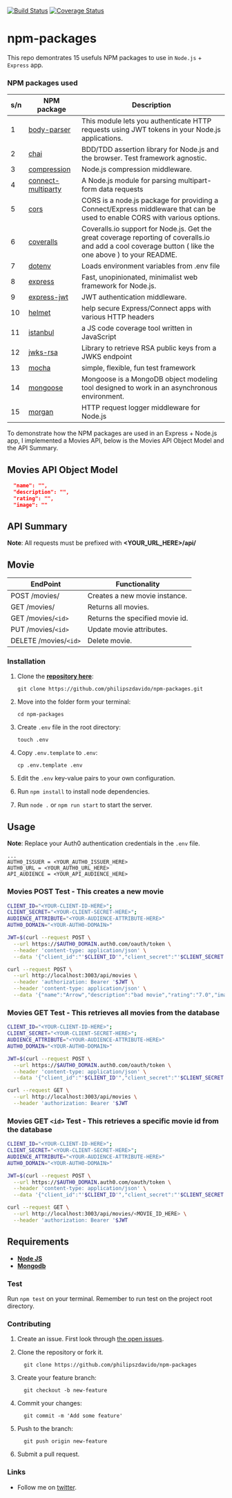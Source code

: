 [![Build Status](https://travis-ci.org/philipszdavido/npm-packages.svg?branch=master)](https://travis-ci.org/philipszdavido/npm-packages)
[![Coverage Status](https://coveralls.io/repos/github/philipszdavido/npm-packages/badge.svg?branch=master)](https://coveralls.io/github/philipszdavido/npm-packages?branch=master)

# npm-packages

This repo demontrates 15 usefuls NPM packages to use in `Node.js` + `Express` app.

### NPM packages used
s/n | NPM package | Description
--- | ----------- | -----------
1 | [body-parser](https://www.npmjs.com/package/body-parser) | This module lets you authenticate HTTP requests using JWT tokens in your Node.js applications.
2 | [chai](https://www.npmjs.com/package/chai) | BDD/TDD assertion library for Node.js and the browser. Test framework agnostic.
3 | [compression](https://www.npmjs.com/package/compression) | Node.js compression middleware.
4 | [connect-multiparty](https://www.npmjs.com/package/connect-multiparty) | A Node.js module for parsing multipart-form data requests
5 | [cors](https://www.npmjs.com/package/cors) | CORS is a node.js package for providing a Connect/Express middleware that can be used to enable CORS with various options.
6 | [coveralls](https://www.npmjs.com/package/coveralls) | Coveralls.io support for Node.js. Get the great coverage reporting of coveralls.io and add a cool coverage button ( like the one above ) to your README.
7 | [dotenv](https://www.npmjs.com/package/dotenv) | Loads environment variables from .env file
8 | [express](https://www.npmjs.com/package/express) | Fast, unopinionated, minimalist web framework for Node.js.
9 | [express-jwt](https://www.npmjs.com/package/express-jwt) | JWT authentication middleware.
10 | [helmet](https://www.npmjs.com/package/helmet) | help secure Express/Connect apps with various HTTP headers
11 | [istanbul](https://www.npmjs.com/package/istanbul) | a JS code coverage tool written in JavaScript
12 | [jwks-rsa](https://www.npmjs.com/package/jwks-rsa) | Library to retrieve RSA public keys from a JWKS endpoint
13 | [mocha](https://www.npmjs.com/package/mocha) | simple, flexible, fun test framework
14 | [mongoose](https://www.npmjs.com/package/mongoose) | Mongoose is a MongoDB object modeling tool designed to work in an asynchronous environment.
15 | [morgan](https://www.npmjs.com/package/morgan) | HTTP request logger middleware for Node.js

To demonstrate how the NPM packages are used in an Express + Node.js app, I implemented a Movies API, below is the Movies API Object Model and the API Summary.

## Movies API Object Model

```json
  "name": "",
  "description": "",
  "rating": "",
  "image": ""
```

## API Summary

**Note**: All requests must be prefixed with  **<YOUR_URL_HERE>/api/**

## Movie

EndPoint | Functionality
-------- | -------------
POST /movies/ | Creates a new movie instance.
GET /movies/ | Returns all movies.
GET /movies/`<id>` | Returns the specified movie id.
PUT /movies/`<id>` | Update movie attributes.
DELETE /movies/`<id>` | Delete movie.

### Installation

1.  Clone the [**repository here**](https://github.com/philipszdavido/npm-packages.git):

        git clone https://github.com/philipszdavido/npm-packages.git

1.  Move into the folder form your terminal:

        cd npm-packages

1.  Create `.env` file in the root directory:

        touch .env

1.  Copy `.env.template` to `.env`:

        cp .env.template .env

1.  Edit the `.env` key-value pairs to your own configuration.
1.  Run `npm install` to install node dependencies.
1.  Run `node .` or `npm run start` to start the server.

## Usage

**Note**: Replace your Auth0 authentication credentials in the `.env` file.

```env
...
AUTH0_ISSUER = <YOUR_AUTH0_ISSUER_HERE>
AUTH0_URL = <YOUR_AUTH0_URL_HERE>
API_AUDIENCE = <YOUR_API_AUDIENCE_HERE>
```

### Movies POST Test - This creates a new movie
```sh
CLIENT_ID="<YOUR-CLIENT-ID-HERE>";
CLIENT_SECRET="<YOUR-CLIENT-SECRET-HERE>";
AUDIENCE_ATTRIBUTE="<YOUR-AUDIENCE-ATTRIBUTE-HERE>"
AUTH0_DOMAIN="<YOUR-AUTH0-DOMAIN>"

JWT=$(curl --request POST \
  --url https://$AUTH0_DOMAIN.auth0.com/oauth/token \
  --header 'content-type: application/json' \
  --data '{"client_id":"'$CLIENT_ID'","client_secret":"'$CLIENT_SECRET'","audience":"'$AUDIENCE_ATTRIBUTE'","grant_type":"client_credentials"}' | jq .access_token -r);

curl --request POST \
  --url http://localhost:3003/api/movies \
  --header 'authorization: Bearer '$JWT \
  --header 'content-type: application/json' \
  --data '{"name":"Arrow","description":"bad movie","rating":"7.0","image":"michaeljackson.png"}'
```

### Movies GET Test - This retrieves all movies from the database
```sh
CLIENT_ID="<YOUR-CLIENT-ID-HERE>";
CLIENT_SECRET="<YOUR-CLIENT-SECRET-HERE>";
AUDIENCE_ATTRIBUTE="<YOUR-AUDIENCE-ATTRIBUTE-HERE>"
AUTH0_DOMAIN="<YOUR-AUTH0-DOMAIN>"

JWT=$(curl --request POST \
  --url https://$AUTH0_DOMAIN.auth0.com/oauth/token \
  --header 'content-type: application/json' \
  --data '{"client_id":"'$CLIENT_ID'","client_secret":"'$CLIENT_SECRET'","audience":"'$AUDIENCE_ATTRIBUTE'","grant_type":"client_credentials"}' | jq .access_token -r);

curl --request GET \
  --url http://localhost:3003/api/movies \
  --header 'authorization: Bearer '$JWT
```

### Movies GET `<id>` Test - This retrieves a specific movie id from the database 
```sh
CLIENT_ID="<YOUR-CLIENT-ID-HERE>";
CLIENT_SECRET="<YOUR-CLIENT-SECRET-HERE>";
AUDIENCE_ATTRIBUTE="<YOUR-AUDIENCE-ATTRIBUTE-HERE>"
AUTH0_DOMAIN="<YOUR-AUTH0-DOMAIN>"

JWT=$(curl --request POST \
  --url https://$AUTH0_DOMAIN.auth0.com/oauth/token \
  --header 'content-type: application/json' \
  --data '{"client_id":"'$CLIENT_ID'","client_secret":"'$CLIENT_SECRET'","audience":"'$AUDIENCE_ATTRIBUTE'","grant_type":"client_credentials"}' | jq .access_token -r);

curl --request GET \
  --url http://localhost:3003/api/movies/<MOVIE_ID_HERE> \
  --header 'authorization: Bearer '$JWT
```

## Requirements
* [**Node JS**](https://nodejs.org/en/)
* [**Mongodb**](https://www.mongodb.org/downloads/)

### Test
Run `npm test` on your terminal. Remember to  run test on the project root directory.

### Contributing
1. Create an issue. First look through [the open issues](https://github.com/philipszdavido/npm-packages/issues).
1. Clone the repository or fork it.

         git clone https://github.com/philipszdavido/npm-packages

1. Create your feature branch:

         git checkout -b new-feature

1. Commit your changes:

         git commit -m 'Add some feature'

1. Push to the branch:

         git push origin new-feature

1. Submit a pull request.

###  Links
* Follow me on [twitter](https://twitter.com/ngArchangel).
